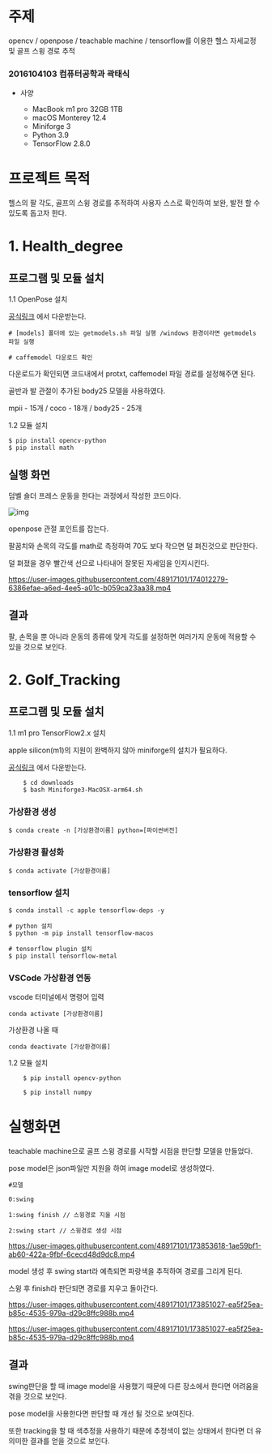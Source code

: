 # 주제

opencv / openpose / teachable machine / tensorflow를 이용한 헬스 자세교정 및 골프 스윙 경로 추적

### 2016104103 컴퓨터공학과 곽태식

* 사양

    - MacBook m1 pro 32GB 1TB
    - macOS Monterey 12.4
    - Miniforge 3
    - Python 3.9
    - TensorFlow 2.8.0

# 프로젝트 목적

헬스의 팔 각도, 골프의 스윙 경로를 추적하여 사용자 스스로 확인하여 보완, 발전 할 수 있도록 돕고자 한다.

# 1. Health_degree

 ## 프로그램 및 모듈 설치
 
1.1 OpenPose 설치

 [공식링크](https://github.com/CMU-Perceptual-Computing-Lab/openpose) 에서 다운받는다.
 
    # [models] 폴더에 있는 getmodels.sh 파일 실행 /windows 환경이라면 getmodels 파일 실행
    
    # caffemodel 다운로드 확인
  
 다운로드가 확인되면 코드내에서 protxt, caffemodel 파일 경로를 설정해주면 된다.
 
 골반과 발 관절이 추가된 body25 모델을 사용하였다.
 
 mpii - 15개 / coco - 18개 / body25 - 25개
 
1.2 모듈 설치

    $ pip install opencv-python
    $ pip install math

 ## 실행 화면
 
  덤벨 숄더 프레스 운동을 한다는 과정에서 작성한 코드이다.
  
  
  ![img](https://user-images.githubusercontent.com/48917101/174013376-98a25f90-a4cb-43be-b559-97292b127541.png)

  
  
  
  openpose 관절 포인트를 잡는다.
  
  팔꿈치와 손목의 각도를 math로 측정하여 70도 보다 작으면 덜 펴진것으로 판단한다.
  
  덜 펴졌을 경우 빨간색 선으로 나타내어 잘못된 자세임을 인지시킨다.

https://user-images.githubusercontent.com/48917101/174012279-6386efae-a6ed-4ee5-a01c-b059ca23aa38.mp4


 ## 결과
 
 팔, 손목을 뿐 아니라 운동의 종류에 맞게 각도를 설정하면 여러가지 운동에 적용할 수 있을 것으로 보인다.

# 2. Golf_Tracking

 ## 프로그램 및 모듈 설치

1.1 m1 pro TensorFlow2.x 설치
  
  apple silicon(m1)의 지원이 완벽하지 않아 miniforge의 설치가 필요하다.

  [공식링크](https://github.com/conda-forge/miniforge/) 에서 다운받는다.
  
        $ cd downloads
        $ bash Miniforge3-MacOSX-arm64.sh
  
  ### 가상환경 생성
  
    $ conda create -n [가상환경이름] python=[파이썬버전]
    
  ### 가상환경 활성화
  
    $ conda activate [가상환경이름]
  
  ### tensorflow 설치
  
    $ conda install -c apple tensorflow-deps -y
    
    # python 설치
    $ python -m pip install tensorflow-macos
    
    # tensorflow plugin 설치
    $ pip install tensorflow-metal
    
  ### VSCode 가상환경 연동
  
   vscode 터미널에서 명령어 입력  
   
    conda activate [가상환경이름]
    
   가상환경 나올 때
   
    conda deactivate [가상환경이름]
    
1.2 모듈 설치


        $ pip install opencv-python
        
        $ pip install numpy


# 실행화면

teachable machine으로 골프 스윙 경로를 시작할 시점을 판단할 모델을 만들었다.

pose model은 json파일만 지원을 하여 image model로 생성하였다.

    #모델
    
    0:swing

    1:swing finish // 스윙경로 지울 시점

    2:swing start // 스윙경로 생성 시점


https://user-images.githubusercontent.com/48917101/173853618-1ae59bf1-ab60-422a-9fbf-6cecd48d9dc8.mp4


model 생성 후 swing start라 예측되면 파랑색을 추적하여 경로를 그리게 된다.

스윙 후 finish라 판단되면 경로를 지우고 돌아간다.

https://user-images.githubusercontent.com/48917101/173851027-ea5f25ea-b85c-4535-979a-d29c8ffc988b.mp4


https://user-images.githubusercontent.com/48917101/173851027-ea5f25ea-b85c-4535-979a-d29c8ffc988b.mp4

## 결과

swing판단을 할 때 image model을 사용했기 때문에 다른 장소에서 한다면 어려움을 겪을 것으로 보인다.

pose model을 사용한다면 판단할 때 개선 될 것으로 보여진다.

또한 tracking을 할 때 색추정을 사용하기 때문에 추정색이 없는 상태에서 한다면 더 유의미한 결과를 얻을 것으로 보인다.




